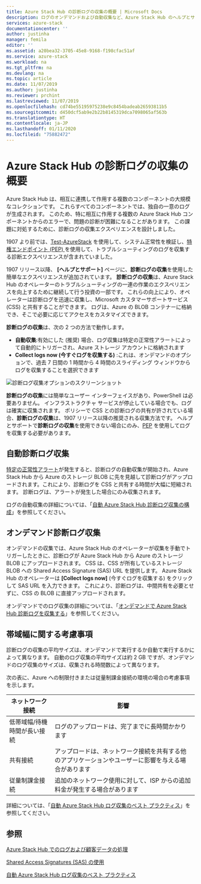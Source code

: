 ```yaml
---
title: Azure Stack Hub の診断ログの収集の概要 | Microsoft Docs
description: ログのオンデマンドおよび自動収集など、Azure Stack Hub のヘルプとサポートの診断ログの収集について説明します。
services: azure-stack
documentationcenter: ''
author: justinha
manager: femila
editor: ''
ms.assetid: a20bea32-3705-45e8-9168-f198cfac51af
ms.service: azure-stack
ms.workload: na
ms.tgt_pltfrm: na
ms.devlang: na
ms.topic: article
ms.date: 11/07/2019
ms.author: justinha
ms.reviewer: prchint
ms.lastreviewed: 11/07/2019
ms.openlocfilehash: cd74be55195975238e9c8454badeab26593811b5
ms.sourcegitcommit: d450dcf5ab9e2b22b8145319dca7098065af563b
ms.translationtype: HT
ms.contentlocale: ja-JP
ms.lasthandoff: 01/11/2020
ms.locfileid: "75882472"
---
```

# <a name="overview-of-azure-stack-hub-diagnostic-log-collection"></a>Azure Stack Hub の診断ログの収集の概要 

Azure Stack Hub は、相互に連携して作用する複数のコンポーネントの大規模なコレクションです。 これらすべてのコンポーネントでは、独自の一意のログが生成されます。 このため、特に相互に作用する複数の Azure Stack Hub コンポーネントからのエラーで、問題の診断が困難になることがあります。 この課題に対処するために、診断ログの収集エクスペリエンスを設計しました。 

1907 より前では、[Test-AzureStack](azure-stack-diagnostic-test.md) を使用して、システム正常性を検証し、[特権エンドポイント (PEP) ](azure-stack-configure-on-demand-diagnostic-log-collection.md#use-the-privileged-endpoint-pep-to-collect-diagnostic-logs) を使用して、トラブルシューティングのログを収集する診断エクスペリエンスが含まれていました。 

1907 リリース以降、 **[ヘルプとサポート]** ページに、**診断ログの収集**を使用した簡単なエクスペリエンスが追加されています。 
**診断ログの収集**は、Azure Stack Hub のオペレーターのトラブルシューティングの一連の作業のエクスペリエンスを向上するために継続して行う投資の一部です。 これらの向上により、オペレーターは診断ログを迅速に収集し、Microsoft カスタマーサポートサービス (CSS) と共有することができます。 ログは、Azure の BLOB コンテナーに格納でき、そこで必要に応じてアクセスをカスタマイズできます。    
   
**診断ログの収集**は、次の 2 つの方法で動作します。

- **自動収集**:有効にした (推奨) 場合、ログ収集は特定の正常性アラートによって自動的にトリガーされ、Azure ストレージ アカウントに格納されます
- **Collect logs now (今すぐログを収集する)** :これは、オンデマンドのオプションで、過去 7 日間の 1 時間から 4 時間のスライディング ウィンドウからログを収集することを選択できます

![診断ログ収集オプションのスクリーンショット](media/azure-stack-automatic-log-collection/azure-stack-log-collection-overview.png)

**診断ログの収集**には簡単なユーザー インターフェイスがあり、PowerShell は必要ありません。 インフラストラクチャ サービスが停止している場合でも、ログは確実に収集されます。
ポリシーで CSS との診断ログの共有が許されている場合、**診断ログの収集**は、1907 リリース以降の推奨される収集方法です。 ヘルプとサポートで**診断ログの収集**を使用できない場合にのみ、[PEP](azure-stack-configure-on-demand-diagnostic-log-collection.md#use-the-privileged-endpoint-pep-to-collect-diagnostic-logs) を使用してログを収集する必要があります。

## <a name="automatic-diagnostic-log-collection"></a>自動診断ログ収集 

[特定の正常性アラート](azure-stack-configure-automatic-diagnostic-log-collection.md#automatic-diagnostic-log-collection-alerts)が発生すると、診断ログの自動収集が開始され、Azure Stack Hub から Azure のストレージ BLOB に先を見越して診断ログがアップロードされます。これにより、診断ログを CSS と共有する時間が大幅に短縮されます。 診断ログは、アラートが発生した場合にのみ収集されます。  

ログの自動収集の詳細については、「[自動 Azure Stack Hub 診断ログ収集の構成](azure-stack-configure-automatic-diagnostic-log-collection.md)」を参照してください。

## <a name="on-demand-diagnostic-log-collection"></a>オンデマンド診断ログ収集

オンデマンドの収集では、Azure Stack Hub のオペレーターが収集を手動でトリガーしたときに、診断ログが Azure Stack Hub から Azure のストレージ BLOB にアップロードされます。
CSS は、CSS が所有しているストレージ BLOB への Shared Access Signature (SAS) URL を提供します。 Azure Stack Hub のオペレーターは **[Collect logs now]** \(今すぐログを収集する\) をクリックして SAS URL を入力できます。 これにより、診断ログは、中間共有を必要とせずに、CSS の BLOB に直接アップロードされます。 

オンデマンドでのログ収集の詳細については、「[オンデマンドで Azure Stack Hub 診断ログを収集する](azure-stack-configure-on-demand-diagnostic-log-collection.md)」を参照してください。

## <a name="bandwidth-considerations"></a>帯域幅に関する考慮事項

診断ログの収集の平均サイズは、オンデマンドで実行するか自動で実行するかによって異なります。 自動のログ収集の平均サイズは約 2 GB ですが、オンデマンドのログ収集のサイズは、収集される時間数によって異なります。 

次の表に、Azure への制限付きまたは従量制課金接続の環境の場合の考慮事項を示します。

| ネットワーク接続 | 影響 |
|--------------------|--------|
| 低帯域幅/待機時間が長い接続 | ログのアップロードは、完了までに長時間かかります | 
| 共有接続 | アップロードは、ネットワーク接続を共有する他のアプリケーションやユーザーに影響を与える場合があります |
| 従量制課金接続 | 追加のネットワーク使用に対して、ISP からの追加料金が発生する場合があります |

詳細については、「[自動 Azure Stack Hub ログ収集のベスト プラクティス](azure-stack-best-practices-automatic-diagnostic-log-collection.md)」を参照してください。

## <a name="see-also"></a>参照

[Azure Stack Hub でのログおよび顧客データの処理](https://docs.microsoft.com/azure-stack/operator/azure-stack-data-collection)

[Shared Access Signatures (SAS) の使用](https://docs.microsoft.com/azure/storage/common/storage-dotnet-shared-access-signature-part-1)

[自動 Azure Stack Hub ログ収集のベスト プラクティス](azure-stack-best-practices-automatic-diagnostic-log-collection.md)
